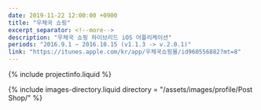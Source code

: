```yaml
---
date: 2019-11-22 12:00:00 +0900
title: "우체국 쇼핑"
excerpt_separator: <!--more-->
description: "우체국 쇼핑 하이브리드 iOS 어플리케이션"
periods: "2016.9.1 ~ 2016.10.15 (v1.1.3 -> v.2.0.1)"
link: "https://itunes.apple.com/kr/app/우체국쇼핑몰/id960556882?mt=8"
---
```


{% include projectinfo.liquid %}

<!--more-->

{% include images-directory.liquid directory = "/assets/images/profile/Post Shop/" %}